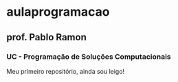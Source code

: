 # aulaprogramacao
## prof. Pablo Ramon
### UC - Programação de Soluções Computacionais
Meu primeiro repositório, ainda sou leigo!

